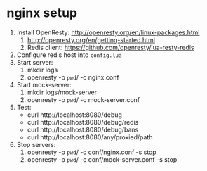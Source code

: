 nginx setup
===========

1. Install OpenResty: http://openresty.org/en/linux-packages.html
	1. http://openresty.org/en/getting-started.html
	1. Redis client: https://github.com/openresty/lua-resty-redis
1. Configure redis host into `config.lua`
1. Start server: 
	1. mkdir logs
	1. openresty -p `pwd`/ -c nginx.conf
1. Start mock-server: 
	1. mkdir logs/mock-server
	1. openresty -p `pwd`/ -c mock-server.conf
1. Test: 
	* curl http://localhost:8080/debug
	* curl http://localhost:8080/debug/redis
	* curl http://localhost:8080/debug/bans
	* curl http://localhost:8080/any/proxied/path
1. Stop servers: 
	1. openresty -p `pwd`/ -c conf/nginx.conf -s stop
	1. openresty -p `pwd`/ -c conf/mock-server.conf -s stop